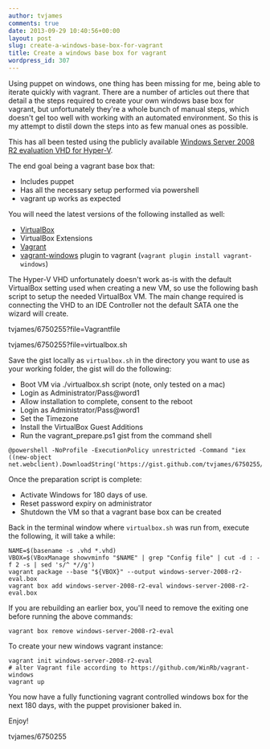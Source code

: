 ```yaml
---
author: tvjames
comments: true
date: 2013-09-29 10:40:56+00:00
layout: post
slug: create-a-windows-base-box-for-vagrant
title: Create a windows base box for vagrant
wordpress_id: 307
---
```


Using puppet on windows, one thing has been missing for me, being able to iterate quickly with vagrant. There are a number of articles out there that detail a the steps required to create your own windows base box for vagrant, but unfortunately they're a whole bunch of manual steps, which doesn't gel too well with working with an automated environment. So this is my attempt to distil down the steps into as few manual ones as possible.

This has all been tested using the publicly available [Windows Server 2008 R2 evaluation VHD for Hyper-V](http://www.microsoft.com/en-au/download/details.aspx?id=16572).

The end goal being a vagrant base box that:

  * Includes puppet
  * Has all the necessary setup performed via powershell
  * vagrant up works as expected

You will need the latest versions of the following installed as well:

  * [VirtualBox](https://www.virtualbox.org/)
  * VirtualBox Extensions
  * [Vagrant](http://www.vagrantup.com/)
  * [vagrant-windows](https://github.com/WinRb/vagrant-windows) plugin to vagrant (`vagrant plugin install vagrant-windows`)

The Hyper-V VHD unfortunately doesn't work as-is with the default VirtualBox setting used when creating a new VM, so use the following bash script to setup the needed VirtualBox VM. The main change required is connecting the VHD to an IDE Controller not the default SATA one the wizard will create.

<gist>tvjames/6750255?file=Vagrantfile</gist>

<gist>tvjames/6750255?file=virtualbox.sh</gist>

Save the gist locally as `virtualbox.sh` in the directory you want to use as your working folder, the gist will do the following:

  * Boot VM via ./virtualbox.sh script (note, only tested on a mac)
  * Login as Administrator/Pass@word1
  * Allow installation to complete, consent to the reboot
  * Login as Administrator/Pass@word1
  * Set the Timezone
  * Install the VirtualBox Guest Additions
  * Run the vagrant_prepare.ps1 gist from the command shell

```
@powershell -NoProfile -ExecutionPolicy unrestricted -Command "iex ((new-object net.webclient).DownloadString('https://gist.github.com/tvjames/6750255/raw/33f3a553663b6b6ace77f1eb11ee23d4c58449fd/vagrant_prepare.ps1'))"
```

Once the preparation script is complete:

  * Activate Windows for 180 days of use.
  * Reset password expiry on administrator
  * Shutdown the VM so that a vagrant base box can be created

Back in the terminal window where `virtualbox.sh` was run from, execute the following, it will take a while:

```
NAME=$(basename -s .vhd *.vhd)
VBOX=$(VBoxManage showvminfo "$NAME" | grep "Config file" | cut -d : -f 2 -s | sed 's/^ *//g')
vagrant package --base "${VBOX}" --output windows-server-2008-r2-eval.box
vagrant box add windows-server-2008-r2-eval windows-server-2008-r2-eval.box
```

If you are rebuilding an earlier box, you'll need to remove the exiting one before running the above commands:

```
vagrant box remove windows-server-2008-r2-eval
```

To create your new windows vagrant instance:

```
vagrant init windows-server-2008-r2-eval
# alter Vagrant file according to https://github.com/WinRb/vagrant-windows
vagrant up
```

You now have a fully functioning vagrant controlled windows box for the next 180 days, with the puppet provisioner baked in.

Enjoy!

<gist>tvjames/6750255</gist>
